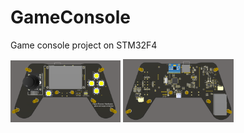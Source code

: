 # GameConsole
Game console project on STM32F4

<img src="https://github.com/sergey12malyshev/GameConsole/blob/master/image/top.bmp" width=35% height=35%>

<img src="https://github.com/sergey12malyshev/GameConsole/blob/master/image/bott.bmp" width=35% height=35%>
